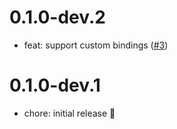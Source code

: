 # 0.1.0-dev.2

- feat: support custom bindings ([#3](https://github.com/wolfenrain/bolt/pull/3))

# 0.1.0-dev.1

- chore: initial release 🎉
